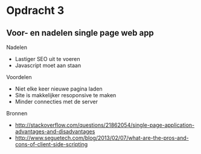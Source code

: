 # Opdracht 3

## Voor- en nadelen single page web app

Nadelen
* Lastiger SEO uit te voeren
* Javascript moet aan staan

Voordelen
* Niet elke keer nieuwe pagina laden
* Site is makkelijker resoponsive te maken
* Minder connecties met de server

Bronnen
* http://stackoverflow.com/questions/21862054/single-page-application-advantages-and-disadvantages
* http://www.seguetech.com/blog/2013/02/07/what-are-the-pros-and-cons-of-client-side-scripting